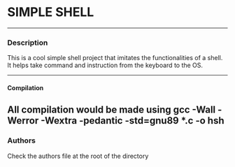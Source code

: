 # SIMPLE SHELL



----------------
### Description
This is a cool simple shell project that imitates the functionalities of a shell. It helps take command and instruction from the keyboard to the OS.

----------------
#### Compilation
All compilation would be made using
gcc -Wall -Werror -Wextra -pedantic -std=gnu89 *.c -o hsh
----------------
### Authors
Check the authors file at the root of the directory
